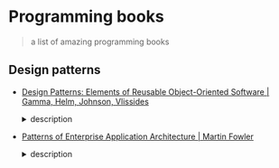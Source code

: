 # Programming books

> a list of amazing programming books

## Design patterns

* [Design Patterns: Elements of Reusable Object-Oriented Software | Gamma, Helm, Johnson, Vlissides](https://amzn.to/325epPM)
  <details><summary>description</summary> <p>Capturing a wealth of experience about the design of object-oriented software, four top-notch designers present a catalog of simple and succinct solutions to commonly occurring design problems. Previously undocumented, these 23 patterns allow designers to create more flexible, elegant, and ultimately reusable designs without having to rediscover the design solutions themselves.</p> <p>The authors begin by describing what patterns are and how they can help you design object-oriented software. They then go on to systematically name, explain, evaluate, and catalog recurring designs in object-oriented systems. With Design Patterns as your guide, you will learn how these important patterns fit into the software development process, and how you can leverage them to solve your own design problems most efficiently.</p> <p>Each pattern describes the circumstances in which it is applicable, when it can be applied in view of other design constraints, and the consequences and trade-offs of using the pattern within a larger design. All patterns are compiled from real systems and are based on real-world examples. Each pattern also includes code that demonstrates how it may be implemented in object-oriented programming languages like C++ or Smalltalk.</p> </details>

* [Patterns of Enterprise Application Architecture | Martin Fowler](https://amzn.to/2HrxQKU)
  <details><summary>description</summary><p>This book catalogues software design patterns commonly used when developing Enterprise Software Applications:</p> <p>Domain Logic: Transaction Script, Table Module, Domain Model, Service Layer.</p> <p>Data Source: Table Data Gateway, Row Data Gateway, Active Record, Data Mapper.</p> <p>Object-Relational Behavioral: Unit of Work, Identity Map, Lazy Load.</p> <p>Object-Relational Structural: Identity Field, Foreign Key Mapping, Association Table Mapping, Dependent Mapping, Embedded Value, Serialized LOB, Single Table Inheritance, Class Table Inheritance, Concrete Table Inheritance, Inheritance Mappers.</p> <p>Object-Relational Metadata Mapping: Metadata Mapping, Query Object, Repository.</p> <p>Web Presentation: Model View Controller, Page Controller, Front Controller, Template View, Transform View, Two Step View, Application Controller.</p> <p>Distribution: Remote Facade, Data Transfer Object.</p> <p>Concurrence: Optimistic Offline Lock, Pessimistic Offline Lock, Coarse-Grained Lock.</p> <p>Session State: Client Session State, Server Session State, Database Session State.</p> <p>Miscellaneous: Gateway, Mapper, Layer Supertype, Separate Interface, Registry, Value Object, Money, Special Case, Plug-in, Service Stub, Record Set</p> </details>
